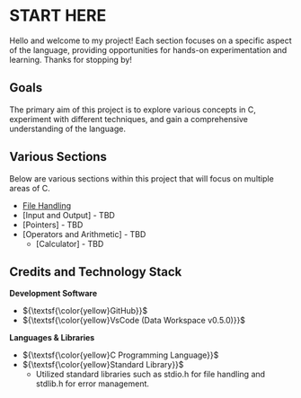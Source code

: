 # START HERE
Hello and welcome to my project! Each section focuses on a specific aspect of the language, providing opportunities for hands-on experimentation and learning. Thanks for stopping by!

## Goals
The primary aim of this project is to explore various concepts in C, experiment with different techniques, and gain a comprehensive understanding of the language.


## Various Sections

Below are various sections within this project that will focus on multiple areas of C.
 - [File Handling](C-Files/File-Handling/File-Handling.md)
 - [Input and Output] - TBD
 - [Pointers] - TBD
 - [Operators and Arithmetic] - TBD
   - [Calculator] - TBD 





## Credits and Technology Stack
**Development Software**
- ${\textsf{\color{yellow}GitHub}}$
- ${\textsf{\color{yellow}VsCode (Data Workspace v0.5.0)}}$

**Languages & Libraries**
 - ${\textsf{\color{yellow}C Programming Language}}$
 - ${\textsf{\color{yellow}Standard Library}}$
    - Utilized standard libraries such as stdio.h for file handling and stdlib.h for error management.

